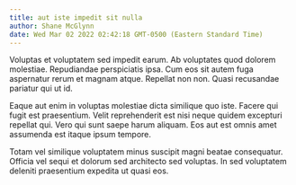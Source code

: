 ```yaml
---
title: aut iste impedit sit nulla
author: Shane McGlynn
date: Wed Mar 02 2022 02:42:18 GMT-0500 (Eastern Standard Time)
---
```

Voluptas et voluptatem sed impedit earum. Ab voluptates quod dolorem molestiae. Repudiandae perspiciatis ipsa. Cum eos sit autem fuga aspernatur rerum et magnam atque. Repellat non non. Quasi recusandae pariatur qui ut id.

 Eaque aut enim in voluptas molestiae dicta similique quo iste. Facere qui fugit est praesentium. Velit reprehenderit est nisi neque quidem excepturi repellat qui. Vero qui sunt saepe harum aliquam. Eos aut est omnis amet assumenda est itaque ipsum tempore.

 Totam vel similique voluptatem minus suscipit magni beatae consequatur. Officia vel sequi et dolorum sed architecto sed voluptas. In sed voluptatem deleniti praesentium expedita ut quasi eos.